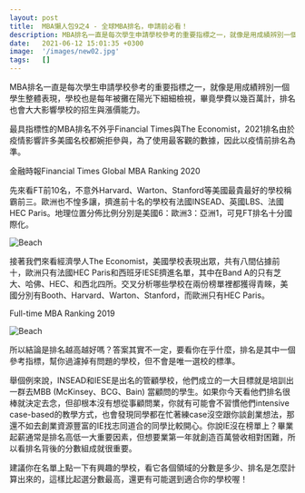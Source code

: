 ```yaml
---
layout: post
title:  MBA懶人包9之4 - 全球MBA排名，申請前必看！
description: MBA排名一直是每次學生申請學校參考的重要指標之一，就像是用成績辨別一個學生...
date:   2021-06-12 15:01:35 +0300
image:  '/images/new02.jpg'
tags:   []
---
```

MBA排名一直是每次學生申請學校參考的重要指標之一，就像是用成績辨別一個學生整體表現，學校也是每年被攤在陽光下細細檢視，畢竟學費以幾百萬計，排名也會大大影響學校的招生與漲價能力。

最具指標性的MBA排名不外乎Financial Times與The Economist，2021排名由於疫情影響許多美國名校都婉拒參與，為了使用最客觀的數據，因此以疫情前排名為準。

金融時報Financial Times Global MBA Ranking 2020

先來看FT前10名，不意外Harvard、Warton、Stanford等美國最貴最好的學校稱霸前三。歐洲也不惶多讓，擠進前十名的學校有法國INSEAD、英國LBS、法國HEC Paris。地理位置分佈比例分別是美國6：歐洲3：亞洲1，可見FT排名十分國際化。

![Beach]({{site.baseurl}}/images/FTranking.png)

接著我們來看經濟學人The Economist，美國學校表現出眾，共有八間佔據前十，歐洲只有法國HEC Paris和西班牙IESE擠進名單，其中在Band A的只有芝大、哈佛、HEC、和西北四所。交叉分析哪些學校在兩份榜單裡都獲得青睞，美國分別有Booth、Harvard、Warton、Stanford，而歐洲只有HEC Paris。

Full-time MBA Ranking 2019

![Beach]({{site.baseurl}}/images/ECranking.png)

所以結論是排名越高越好嗎？答案其實不一定，要看你在乎什麼，排名是其中一個參考指標，幫你過濾掉有問題的學校，但不會是唯一選校的標準。

舉個例來說，INSEAD和IESE是出名的管顧學校，他們成立的一大目標就是培訓出一群去MBB (McKinsey、BCG、Bain) 當顧問的學生。如果你今天看他們排名很棒就決定去念，但卻根本沒有想從事顧問業，你就有可能會不習慣他們intensive case-based的教學方式，也會發現同學都在忙著練case沒空跟你談創業想法，那還不如去創業資源豐富的IE找志同道合的同學比較開心。你說IE沒在榜單上？畢業起薪通常是排名高低一大重要因素，但想要業第一年就創造百萬營收相對困難，所以看排名背後的分數組成就很重要。

建議你在名單上點一下有興趣的學校，看它各個領域的分數是多少、排名是怎麼計算出來的，這樣比起選分數最高，還更有可能選到適合你的學校喔！

